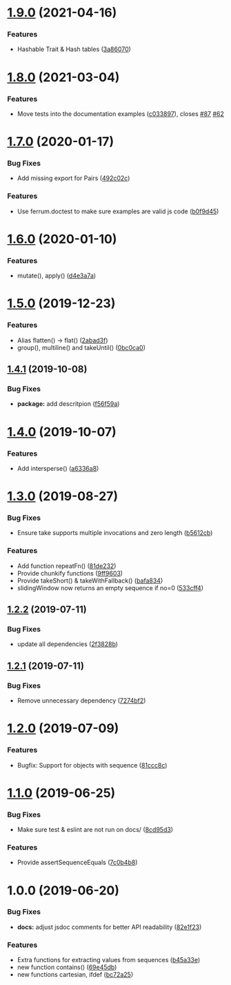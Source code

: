 # [1.9.0](https://github.com/adobe/ferrum/compare/v1.8.0...v1.9.0) (2021-04-16)


### Features

* Hashable Trait & Hash tables ([3a86070](https://github.com/adobe/ferrum/commit/3a86070336d9a7f165e1d1d15b7858a0c1391c89))

# [1.8.0](https://github.com/adobe/ferrum/compare/v1.7.0...v1.8.0) (2021-03-04)


### Features

* Move tests into the documentation examples ([c033897](https://github.com/adobe/ferrum/commit/c033897fc9bc22426c10195dddf0a6b78ffad799)), closes [#87](https://github.com/adobe/ferrum/issues/87) [#62](https://github.com/adobe/ferrum/issues/62)

# [1.7.0](https://github.com/adobe/ferrum/compare/v1.6.0...v1.7.0) (2020-01-17)


### Bug Fixes

* Add missing export for Pairs ([492c02c](https://github.com/adobe/ferrum/commit/492c02c7e1dea16e924ab04bf64d78f1c15e902f))


### Features

* Use ferrum.doctest to make sure examples are valid js code ([b0f9d45](https://github.com/adobe/ferrum/commit/b0f9d4569b4439ffb94c6b3f7a00bf2d6b0ab78a))

# [1.6.0](https://github.com/adobe/ferrum/compare/v1.5.0...v1.6.0) (2020-01-10)


### Features

* mutate(), apply() ([d4e3a7a](https://github.com/adobe/ferrum/commit/d4e3a7a750afe58696097b5f75117c555291d01b))

# [1.5.0](https://github.com/adobe/ferrum/compare/v1.4.1...v1.5.0) (2019-12-23)


### Features

* Alias flatten() -> flat() ([2abad3f](https://github.com/adobe/ferrum/commit/2abad3f4cc72bbad7ee19da8f59d4917504134c6))
* group(), multiline() and takeUntil() ([0bc0ca0](https://github.com/adobe/ferrum/commit/0bc0ca0059b6a7f8f61cf5e66b0ed1adea345a54))

## [1.4.1](https://github.com/adobe/ferrum/compare/v1.4.0...v1.4.1) (2019-10-08)


### Bug Fixes

* **package:** add descritpion ([f56f59a](https://github.com/adobe/ferrum/commit/f56f59a))

# [1.4.0](https://github.com/adobe/ferrum/compare/v1.3.0...v1.4.0) (2019-10-07)


### Features

* Add intersperse() ([a6336a8](https://github.com/adobe/ferrum/commit/a6336a8))

# [1.3.0](https://github.com/adobe/ferrum/compare/v1.2.2...v1.3.0) (2019-08-27)


### Bug Fixes

* Ensure take supports multiple invocations and zero length ([b5612cb](https://github.com/adobe/ferrum/commit/b5612cb))


### Features

* Add function repeatFn() ([81de232](https://github.com/adobe/ferrum/commit/81de232))
* Provide chunkify functions ([9ff9603](https://github.com/adobe/ferrum/commit/9ff9603))
* Provide takeShort() & takeWithFallback() ([bafa834](https://github.com/adobe/ferrum/commit/bafa834))
* slidingWindow now returns an empty sequence if no=0 ([533cff4](https://github.com/adobe/ferrum/commit/533cff4))

## [1.2.2](https://github.com/adobe/ferrum/compare/v1.2.1...v1.2.2) (2019-07-11)


### Bug Fixes

* update all dependencies ([2f3828b](https://github.com/adobe/ferrum/commit/2f3828b))

## [1.2.1](https://github.com/adobe/ferrum/compare/v1.2.0...v1.2.1) (2019-07-11)


### Bug Fixes

* Remove unnecessary dependency ([7274bf2](https://github.com/adobe/ferrum/commit/7274bf2))

# [1.2.0](https://github.com/adobe/ferrum/compare/v1.1.0...v1.2.0) (2019-07-09)


### Features

* Bugfix: Support for objects with sequence ([81ccc8c](https://github.com/adobe/ferrum/commit/81ccc8c))

# [1.1.0](https://github.com/adobe/ferrum/compare/v1.0.0...v1.1.0) (2019-06-25)


### Bug Fixes

* Make sure test & eslint are not run on docs/ ([8cd95d3](https://github.com/adobe/ferrum/commit/8cd95d3))


### Features

* Provide assertSequenceEquals ([7c0b4b8](https://github.com/adobe/ferrum/commit/7c0b4b8))

# 1.0.0 (2019-06-20)


### Bug Fixes

* **docs:** adjust jsdoc comments for better API readability ([82e1f23](https://github.com/adobe/ferrum/commit/82e1f23))


### Features

* Extra functions for extracting values from sequences ([b45a33e](https://github.com/adobe/ferrum/commit/b45a33e))
* new function contains() ([69e45db](https://github.com/adobe/ferrum/commit/69e45db))
* new functions cartesian, ifdef ([bc72a25](https://github.com/adobe/ferrum/commit/bc72a25))
